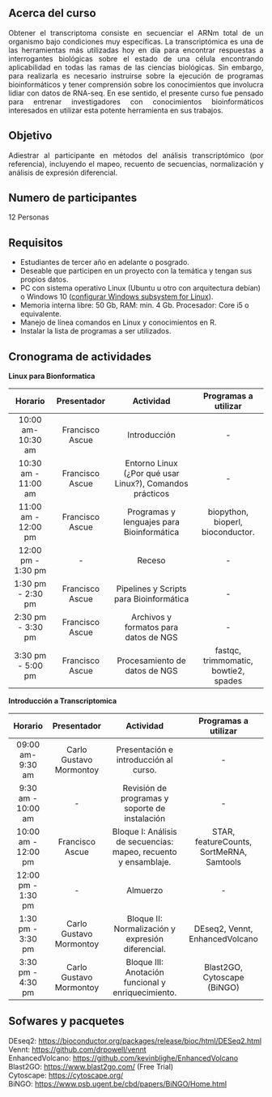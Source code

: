 ## Acerca del curso

<p style="text-align: justify">Obtener el transcriptoma consiste en secuenciar el ARNm total de un organismo bajo condiciones muy específicas. La transcriptómica es una de las herramientas más utilizadas hoy en día para encontrar respuestas a interrogantes biológicas sobre el estado de una célula encontrando aplicabilidad en todas las ramas de las ciencias biológicas. Sin embargo, para realizarla es necesario instruirse sobre la ejecución de programas bioinformáticos y tener comprensión sobre los conocimientos que involucra lidiar con datos de RNA-seq.
En ese sentido, el presente curso fue pensado para entrenar investigadores con conocimientos bioinformáticos interesados en utilizar esta potente herramienta en sus trabajos.</p>



## Objetivo

<p style="text-align: justify">Adiestrar al participante en métodos del análisis transcriptómico (por referencia), incluyendo el mapeo, recuento de secuencias, normalización y análisis de expresión diferencial.</p>


## Numero de participantes

12 Personas

## Requisitos

- Estudiantes de tercer año en adelante o posgrado.
- Deseable que participen en un proyecto con la temática y tengan sus propios datos.
- PC con sistema operativo Linux (Ubuntu u otro con arquitectura debían) o Windows 10 (<a href="https://docs.microsoft.com/en-us/windows/wsl/install-win10">configurar Windows subsystem for Linux</a>). 
- Memoria interna libre: 50 Gb, RAM: min. 4 Gb. Procesador: Core i5 o equivalente.
- Manejo de línea comandos en Linux y conocimientos en R.
- Instalar la lista de programas a ser utilizados.


## Cronograma de actividades

**Linux para Bionformatica**

| Horario  |  Presentador  |  Actividad | Programas a utilizar |
|:----------:|:-------------:|:-----------:|:---------------------:|
|10:00 am-10:30 am |Francisco Ascue|Introducción|-|
|10:30 am - 11:00 am |Francisco Ascue|Entorno Linux (¿Por qué usar Linux?), Comandos prácticos|-|
|11:00 am - 12:00 pm|Francisco Ascue|Programas y lenguajes para Bioinformática|biopython, bioperl, bioconductor.|
|12:00 pm - 1:30 pm|-|Receso|-|
|1:30 pm - 2:30 pm|Francisco Ascue|Pipelines y Scripts para Bioinformática|-|
|2:30 pm - 3:30 pm|Francisco Ascue|Archivos y formatos para datos de NGS|-|
|3:30 pm - 5:00 pm|Francisco Ascue|Procesamiento de datos de NGS|fastqc, trimmomatic, bowtie2, spades|

**Introducción a Transcriptomica**

| Horario  |  Presentador  |  Actividad | Programas a utilizar |
|:----------:|:-------------:|:-----------:|:---------------------:|
|09:00 am-9:30 am |Carlo Gustavo Mormontoy|Presentación e introducción al curso.|-|
|9:30 am - 10:00 am |-|Revisión de programas y soporte de instalación|-|
|10:00 am - 12:00 pm|Francisco Ascue|Bloque I: Análisis de secuencias: mapeo, recuento y ensamblaje.|STAR, featureCounts, SortMeRNA, Samtools|
|12:00 pm - 1:30 pm|-|Almuerzo|-|
|1:30 pm - 3:30 pm|Carlo Gustavo Mormontoy|Bloque II: Normalización y expresión diferencial.|DEseq2, Vennt, EnhancedVolcano|
|3:30 pm - 4:30 pm|Carlo Gustavo Mormontoy|Bloque III: Anotación funcional y enriquecimiento.|Blast2GO, Cytoscape (BiNGO)|


## Sofwares y pacquetes

DEseq2: https://bioconductor.org/packages/release/bioc/html/DESeq2.html   
Vennt: https://github.com/drpowell/vennt  
EnhancedVolcano: https://github.com/kevinblighe/EnhancedVolcano   
Blast2GO: https://www.blast2go.com/ (Free Trial)   
Cytoscape: https://cytoscape.org/   
BiNGO: https://www.psb.ugent.be/cbd/papers/BiNGO/Home.html   


